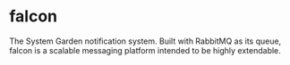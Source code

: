 falcon
======

The System Garden notification system. Built with RabbitMQ as its queue, falcon is a scalable messaging platform intended to be highly extendable.

